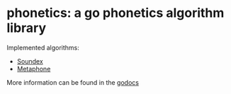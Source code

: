 phonetics: a go phonetics algorithm library
=========================================================

Implemented algorithms:

* [Soundex](http://en.wikipedia.org/wiki/Soundex)
* [Metaphone](http://en.wikipedia.org/wiki/Metaphone)

More information can be found in the [godocs](http://godoc.org/github.com/dotcypress/phonetics)
